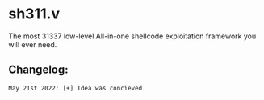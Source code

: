 # sh311.v
The most 31337 low-level All-in-one shellcode exploitation framework you will ever need.

## Changelog:
```
May 21st 2022: [+] Idea was concieved
```
